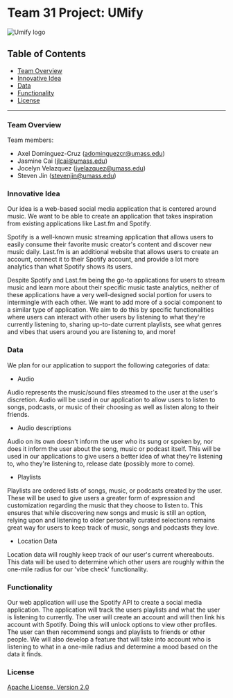 # Team 31 Project: UMify

![Umify logo](https://cdn.discordapp.com/attachments/1077717075776241725/1082434601798094980/image_10.png)

## Table of Contents
- [Team Overview](https://github.com/umass-cs-326-s23/326-project-repo-team-31#team-overview)
- [Innovative Idea](https://github.com/umass-cs-326-s23/326-project-repo-team-31#innovative-idea)
- [Data](https://github.com/umass-cs-326-s23/326-project-repo-team-31#data)
- [Functionality](https://github.com/umass-cs-326-s23/326-project-repo-team-31#functionality)
- [License](https://github.com/umass-cs-326-s23/326-project-repo-team-31#license)

------------

### Team Overview
Team members:
- Axel Dominguez-Cruz (adominguezcr@umass.edu)
- Jasmine Cai (jlcai@umass.edu)
- Jocelyn Velazquez (jvelazquez@umass.edu)
- Steven Jin (stevenjin@umass.edu)

### Innovative Idea
Our idea is a web-based social media application that is centered around music. We want to be able to create an application that takes inspiration from existing applications like Last.fm and Spotify. 

Spotify is a well-known music streaming application that allows users to easily consume their favorite music creator's content and discover new music daily. Last.fm is an additional website that allows users to create an account, connect it to their Spotify account, and provide a lot more analytics than what Spotify shows its users. 

Despite Spotify and Last.fm being the go-to applications for users to stream music and learn more about their specific music taste analytics, neither of these applications have a very well-designed social portion for users to intermingle with each other. We want to add more of a social component to a similar type of application. We aim to do this by specific functionalities where users can interact with other users by listening to what they're currently listening to, sharing up-to-date current playlists, see what genres and vibes that users around you are listening to, and more!

### Data
We plan for our application to support the following categories of data:

- Audio

Audio represents the music/sound files streamed to the user at the user's discretion. Audio will be used in our application to allow users to listen to songs, podcasts, or music of their choosing as well as listen along to their friends.

- Audio descriptions

Audio on its own doesn't inform the user who its sung or spoken by, nor does it inform the user about the song, music or podcast itself. This will be used in our applications to give users a better idea of what they're listening to, who they're listening to, release date (possibly more to come). 

- Playlists

Playlists are ordered lists of songs, music, or podcasts created by the user. These will be used to give users a greater form of expression and customization regarding the music that they choose to listen to. This ensures that while discovering new songs and music is still an option, relying upon and listening to older personally curated selections remains great way for users to keep track of music, songs and podcasts they love.

- Location Data

Location data will roughly keep track of our user's current whereabouts. This data will be used to determine which other users are roughly within the one-mile radius for our 'vibe check' functionality. 

### Functionality
Our web application will use the Spotify API to create a social media application. The application will track the users playlists and what the user is listening to currently. The user will create an account and will then link his account with Spotify. Doing this will unlock options to view other profiles. The user can then recommend songs and playlists to friends or other people. We will also develop a feature that will take into account who is listening to what in a one-mile radius and determine a mood based on the data it finds.

### License
[Apache License, Version 2.0](https://opensource.org/license/apache-2-0/)
